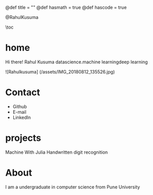 @def title = ""
@def hasmath = true
@def hascode = true


@RahulKusuma

\toc
# home 
Hi there!
Rahul Kusuma
datascience.machine learningdeep learning    


![Rahulkusuma] (/assets/IMG_20180812_135526.jpg)
# Contact 
* Github
* E-mail
* LinkedIn
# projects 
 Machine With Julia
 Handwritten digit recognition
# About
 I am a undergraduate in computer science from Pune University
 





<!--# Franklin syntax sandbox

This page is meant as a sandbox for Franklin Syntax so that you can quickly practice or experience things.

## Sandbox

Write whatever you want here to practice Franklin Syntax:

```julia:./ex1
using LinearAlgebra, Random
Random.seed!(135)
a, b = randn(50), randn(50)
println(dot(a, b))
println(sum(ai * bi for (ai, bi) ∈ zip(a, b)))
```

\output{./ex1}

(yet another example that floating point arithmetics can be complicated).

$$ \forall x \in \R:\quad \scal{x, x} \ge 0 $$

\newcommand{\E}{\mathbb E}

Surely some people remember the ordering, but I always forget:

$$ \varphi(\E[X]) \le \E[\varphi(X)] $$

for $\varphi$ convex.
-->


